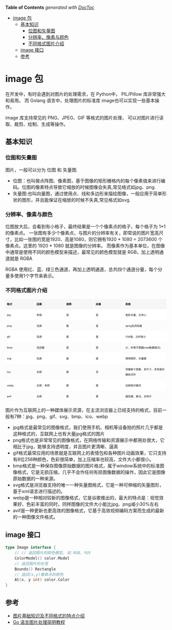 <!-- START doctoc generated TOC please keep comment here to allow auto update -->
<!-- DON'T EDIT THIS SECTION, INSTEAD RE-RUN doctoc TO UPDATE -->
**Table of Contents**  *generated with [DocToc](https://github.com/thlorenz/doctoc)*

- [image 包](#image-%E5%8C%85)
  - [基本知识](#%E5%9F%BA%E6%9C%AC%E7%9F%A5%E8%AF%86)
    - [位图和矢量图](#%E4%BD%8D%E5%9B%BE%E5%92%8C%E7%9F%A2%E9%87%8F%E5%9B%BE)
    - [分辨率、像素与颜色](#%E5%88%86%E8%BE%A8%E7%8E%87%E5%83%8F%E7%B4%A0%E4%B8%8E%E9%A2%9C%E8%89%B2)
    - [不同格式图片介绍](#%E4%B8%8D%E5%90%8C%E6%A0%BC%E5%BC%8F%E5%9B%BE%E7%89%87%E4%BB%8B%E7%BB%8D)
  - [image 接口](#image-%E6%8E%A5%E5%8F%A3)
  - [参考](#%E5%8F%82%E8%80%83)

<!-- END doctoc generated TOC please keep comment here to allow auto update -->



# image 包
在开发中，有时会遇到对图片的处理需求，在 Python中， PIL/Pillow  库非常强大和易用。
而 Golang 语言中，处理图片的标准库 image也可以实现一些基本操作。

image 库支持常见的 PNG、JPEG、GIF 等格式的图片处理， 可以对图片进行读取、裁剪、绘制、生成等操作。



## 基本知识

### 位图和矢量图
图片，一般可以分为 位图 和 矢量图.
- 位图：也叫做点阵图、像素图，基于图像的矩形栅格内的每个像素值来进行编码。位图的像素特点导致它缩放的时候图像会失真,常见格式如jpg、png. 
- 矢量图:也叫向量图，通过使用点、线和多边形来描绘图像，一般应用于简单形状的图形，并且能保证在缩放的时候不失真,常见格式如svg.

### 分辨率、像素与颜色
位图放大后，会看到有小格子，最终结果是一个个像素点的格子，每个格子为 1*1 的像素点。
一张图有多少个像素点，与图片的分辨率有关，即常说的图片宽高尺寸，比如一张图的宽是1920、高是1080，则它拥有1920 * 1080 = 2073600 个像素点。这里的 1920 * 1080 就是图像的分辨率。
而像素作为基本单位，在图像中通常是使用不同的颜色模型来描述，最常见的颜色模型就是 RGB，加上透明通道就是 RGBA


RGBA 使用红、蓝、绿三色通道，再加上透明通道，总共四个通道分量，每个分量多使用1个字节来表示。


### 不同格式图片介绍
![](.image_images/image_type.png)

图片作为互联网上的一种媒体展示资源，在主流浏览器上已经支持的格式，目前一般有7种：jpg、png、gif、svg、bmp、ico、webp

- jpg格式是最常见的图像格式，我们使用手机、相机等设备拍的照片几乎都是这种格式的，互联网上也有大量jpg格式的图片
- png格式也是非常常见的图像格式，在网络传输和资源展示中都用处很大，它相比于jpg，能够支持透明度，并且图片更清晰、逼真
- gif格式最常应用的场景就是互联网上的表情包和各种图片动画效果，它只支持有8位256种颜色，色彩很简单，加上压缩率也较高，文件大小都很小。
- bmp格式是一种保存图像原始数据的图片格式，属于window系统中的标准图像格式，它是无损压缩，几乎不会作任何有损图像数据的操作，因此它是图像原始数据的一种来源。
- svg格式是浏览器支持的唯一一种矢量图格式，它是一种可伸缩的矢量图形，基于xml语言进行描述的。
- webp是一种相对较新的图像格式，它是谷歌推出的，最大的特点是：视觉效果好、色彩丰富的同时，同样图像的文件大小能比jpg、png减小30%左右
- avif是一种更新也更高效的图像格式，它基于高效视频编码方案而生成的最新的一种图像文件格式。



## image 接口

```go
type Image interface {
	// // 返回图片的颜色模型, 如 RGB、YUV
	ColorModel() color.Model
	// 返回图片的长宽
	Bounds() Rectangle
	// 返回(x,y)像素点的颜色
	At(x, y int) color.Color
}
```


## 参考

- [图片基础知识及不同格式的特点介绍](https://juejin.cn/post/7167182050724675614)
- [Go 语言图片处理简明教程](https://juejin.cn/post/7128793478791692325)